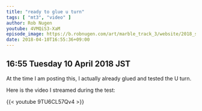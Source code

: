 ```yaml
---
title: "ready to glue u turn"
tags: [ "mt3", "video" ]
author: Rob Nugen
youtube: 4VMQiS3-XaM
episode_image: https://b.robnugen.com/art/marble_track_3/website/2018_sep_02_mt3_placeholder.png
date: 2018-04-10T16:55:36+09:00
---
```


## 16:55 Tuesday 10 April 2018 JST

At the time I am posting this, I actually already glued and tested the
U turn.

Here is the video I streamed during the test:

{{< youtube 9TU6CL57Qv4 >}}

